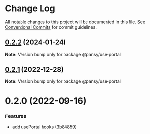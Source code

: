 # Change Log

All notable changes to this project will be documented in this file.
See [Conventional Commits](https://conventionalcommits.org) for commit guidelines.

## [0.2.2](https://github.com/pansyjs/react-hooks/compare/@pansy/use-portal@0.2.1...@pansy/use-portal@0.2.2) (2024-01-24)

**Note:** Version bump only for package @pansy/use-portal





## [0.2.1](https://github.com/pansyjs/react-hooks/compare/@pansy/use-portal@0.2.0...@pansy/use-portal@0.2.1) (2022-12-28)

**Note:** Version bump only for package @pansy/use-portal





# 0.2.0 (2022-09-16)


### Features

* add usePortal hooks ([3b84859](https://github.com/pansyjs/react-hooks/commit/3b84859d2de69367a50bf9a5cd1ad8c9c8731c07))
